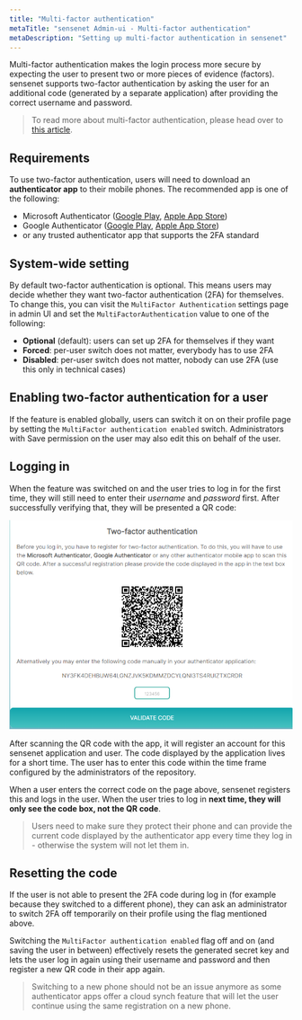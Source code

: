 ```yaml
---
title: "Multi-factor authentication"
metaTitle: "sensenet Admin-ui - Multi-factor authentication"
metaDescription: "Setting up multi-factor authentication in sensenet"
---
```


Multi-factor authentication makes the login process more secure by expecting the user to present two or more pieces of evidence (factors). sensenet supports two-factor authentication by asking the user for an additional code (generated by a separate application) after providing the correct username and password.

> To read more about multi-factor authentication, please head over to [this article](https://en.wikipedia.org/wiki/Multi-factor_authentication).

## Requirements
To use two-factor authentication, users will need to download an **authenticator app** to their mobile phones. The recommended app is one of the following:

- Microsoft Authenticator ([Google Play](https://play.google.com/store/apps/details?id=com.azure.authenticator), [Apple App Store](https://apps.apple.com/us/app/microsoft-authenticator/id983156458))
- Google Authenticator ([Google Play](https://play.google.com/store/apps/details?id=com.google.android.apps.authenticator2), [Apple App Store](https://apps.apple.com/us/app/google-authenticator/id388497605))
- or any trusted authenticator app that supports the 2FA standard

## System-wide setting
By default two-factor authentication is optional. This means users may decide whether they want two-factor authentication (2FA) for themselves. To change this, you can visit the `MultiFactor Authentication` settings page in admin UI and set the `MultiFactorAuthentication` value to one of the following:

- **Optional** (default): users can set up 2FA for themselves if they want
- **Forced**: per-user switch does not matter, everybody has to use 2FA
- **Disabled**: per-user switch does not matter, nobody can use 2FA (use this only in technical cases)

## Enabling two-factor authentication for a user
If the feature is enabled globally, users can switch it on on their profile page by setting the `MultiFactor authentication enabled` switch. Administrators with Save permission on the user may also edit this on behalf of the user.

## Logging in
When the feature was switched on and the user tries to log in for the first time, they will still need to enter their _username_ and _password_ first. After successfully verifying that, they will be presented a QR code:

![Two-factor QR code](../img/two-factor-qrcode.png "Two-factor QR code")

After scanning the QR code with the app, it will register an account for this sensenet application and user. The code displayed by the application lives for a short time. The user has to enter this code within the time frame configured by the administrators of the repository.

When a user enters the correct code on the page above, sensenet registers this and logs in the user. When the user tries to log in **next time, they will only see the code box, not the QR code**.

> Users need to make sure they protect their phone and can provide the current code displayed by the authenticator app every time they log in  - otherwise the system will not let them in.

## Resetting the code
If the user is not able to present the 2FA code during log in (for example because they switched to a different phone), they can ask an administrator to switch 2FA off temporarily on their profile using the flag mentioned above.

Switching the `MultiFactor authentication enabled` flag off and on (and saving the user in between) effectively resets the generated secret key and lets the user log in again using their username and password and then register a new QR code in their app again.

> Switching to a new phone should not be an issue anymore as some authenticator apps offer a cloud synch feature that will let the user continue using the same registration on a new phone.